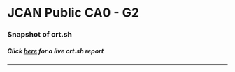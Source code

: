 # JCAN Public CA0 - G2
### Snapshot of crt.sh
##### Click [here](https://crt.sh/?q=2643C87E8B8FDB7C3F65B06F316A8E44AD0864C554EA4001EA9F57A5E264EF0C) for a live crt.sh report

---

